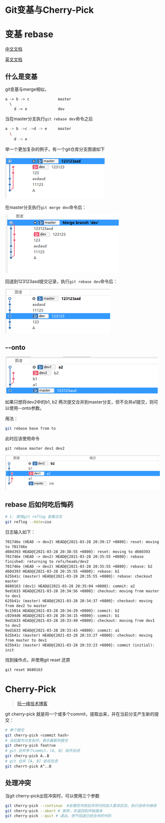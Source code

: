 # Git变基与Cherry-Pick

# 变基 rebase

[中文文档](https://git-scm.com/book/zh/v2/Git-%E5%88%86%E6%94%AF-%E5%8F%98%E5%9F%BA)

[英文文档](https://git-scm.com/docs/git-rebase)



## 什么是变基

git变基与merge相似，

```bas
a -> b -> c				master
  \
    d -> e				dev
```

当在master分支执行`git rebase dev`命令之后

```bash
a -> b ->c ->d -> e 	master
  \
  	d -> e
```

举一个更加复杂的例子，有一个git仓库分支图谱如下

![image-20210328191748026](./assets/image-20210328191748026.png)

在master分支执行`git merge dev`命令后：



![image-20210328191935439](./assets/image-20210328191935439.png)

回退到123123asd提交记录，执行`git rebase dev`命令后：

![image-20210328192207841](./assets/image-20210328192207841.png)



## --onto

![image-20210328194135775](./assets/image-20210328194135775.png)

如果只想将dev2中的b1, b2 两次提交合并到master分支，但不合并a1提交，则可以使用--onto参数。

用法：

```bash
git rebase base from to
```

此时应该使用命令

```bashe
git rebase master dev1 dev2
```

![image-20210328203628001](./assets/image-20210328203628001.png)



## rebase 后如何吃后悔药

```bash
# 1. 使用git reflog 查看日志
git reflog --date=iso
```

日志输入如下：

```
701746e (HEAD -> dev2) HEAD@{2021-03-28 20:39:17 +0800}: reset: moving to 701746e
d60d393 HEAD@{2021-03-28 20:38:55 +0800}: reset: moving to d60d393
701746e (HEAD -> dev2) HEAD@{2021-03-28 20:35:55 +0800}: rebase finished: returning to refs/heads/dev2
701746e (HEAD -> dev2) HEAD@{2021-03-28 20:35:55 +0800}: rebase: b2
d60d393 HEAD@{2021-03-28 20:35:55 +0800}: rebase: b1
625b41c (master) HEAD@{2021-03-28 20:35:55 +0800}: rebase: checkout master
8680163 (dev1) HEAD@{2021-03-28 20:35:04 +0800}: commit: a2
9ed1633 HEAD@{2021-03-28 20:34:56 +0800}: checkout: moving from master to dev1
625b41c (master) HEAD@{2021-03-28 20:34:37 +0800}: checkout: moving from dev2 to master
9c15014 HEAD@{2021-03-28 20:34:29 +0800}: commit: b2
c0294d6 HEAD@{2021-03-28 20:34:15 +0800}: commit: b1
9ed1633 HEAD@{2021-03-28 20:33:49 +0800}: checkout: moving from dev1 to dev2
9ed1633 HEAD@{2021-03-28 20:33:43 +0800}: commit: a1
625b41c (master) HEAD@{2021-03-28 20:33:27 +0800}: checkout: moving from master to dev1
625b41c (master) HEAD@{2021-03-28 20:33:23 +0800}: commit (initial): init
```

找到操作点，并使用git reset 还原

```base
git reset 8680163
```



# Cherry-Pick

> [阮一峰技术博客](http://www.ruanyifeng.com/)

git cherry-pick 就是将一个或多个commit，提取出来，并在当前分支产生新的提交：

```bash
# 单个提交
git cherry-pick <commit hash>
# 当后面为分支名时，表示最新的提交
git cherry-pick featrue
# git 合并多个commit，(A, B] 前开后闭
git cherry-pick A..B
# git 合并 [A, B] 前后包含
git cherrt-pick A^..B
```



## 处理冲突

当git cherry-pick出现冲突时，可以使用三个参数

```bash
git cherry-pick --continue  #处理完冲突后并将代码加入暂存区后，执行该命令继续
git cherry-pick --abort # 放弃，并退回到开始版本
git cherry-pick --quit # 退出，但不回退已经合并的代码
```
